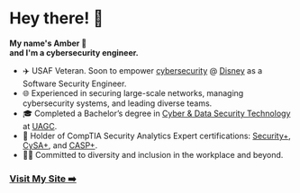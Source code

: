# Hey there! 👋

__My name's Amber 💖__ \
__and I'm a cybersecurity engineer.__

- ✈️ USAF Veteran. Soon to empower [cybersecurity](https://www.disneycareers.com/en/securing-the-magic-at-disney) @ [Disney](https://www.disney.com) as a Software Security Engineer.
- 🌐 Experienced in securing large-scale networks, managing cybersecurity systems, and leading diverse teams.
- 🎓 Completed a Bachelor’s degree in [Cyber & Data Security Technology](https://www.uagc.edu/online-degrees/bachelors/cyber-data-security-technology) at [UAGC](https://www.uagc.edu). 
- 🔐 Holder of CompTIA Security Analytics Expert certifications: [Security+](https://www.comptia.org/certifications/security), [CySA+](https://www.comptia.org/certifications/cybersecurity-analyst), and [CASP+](https://www.comptia.org/certifications/comptia-advanced-security-practitioner).
- 🏳️‍🌈 Committed to diversity and inclusion in the workplace and beyond.

### [Visit My Site ➡️](https://ambercaravalho.com)
